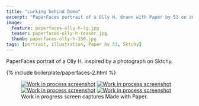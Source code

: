 ```yaml
---
title: "Lurking behind Domo"
excerpt: "PaperFaces portrait of a Olly H. drawn with Paper by 53 on an iPad."
image: 
  feature: paperfaces-olly-h-lg.jpg
  teaser: paperfaces-olly-h-teaser.jpg
  thumb: paperfaces-olly-h-150.jpg
tags: [portrait, illustration, Paper by 53, Sktchy]
---
```


PaperFaces portrait of a Olly H. inspired by a photograph on Sktchy.

{% include boilerplate/paperfaces-2.html %}

<figure class="third">
	<a href="{{ site.url }}/assets/images/paperfaces-olly-h-process-1-lg.jpg"><img src="{{ site.url }}/assets/images/paperfaces-olly-h-process-1-600.jpg" alt="Work in process screenshot"></a>
	<a href="{{ site.url }}/assets/images/paperfaces-olly-h-process-2-lg.jpg"><img src="{{ site.url }}/assets/images/paperfaces-olly-h-process-2-600.jpg" alt="Work in process screenshot"></a>
	<a href="{{ site.url }}/assets/images/paperfaces-olly-h-process-3-lg.jpg"><img src="{{ site.url }}/assets/images/paperfaces-olly-h-process-3-600.jpg" alt="Work in process screenshot"></a>
	<a href="{{ site.url }}/assets/images/paperfaces-olly-h-process-4-lg.jpg"><img src="{{ site.url }}/assets/images/paperfaces-olly-h-process-4-600.jpg" alt="Work in process screenshot"></a>
	<figcaption>Work in progress screen captures Made with Paper.</figcaption>
</figure>
